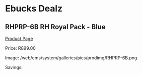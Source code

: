 
# Ebucks Dealz
## RHPRP-6B RH Royal Pack - Blue
[Product Page](https://www.ebucks.com/web/shop/productSelected.do?prodId=1155322187&catId=704985963)

Price: R899.00

Image: /web/cms/system/galleries/pics/prodimg/RHPRP-6B.png

Savings: 


	